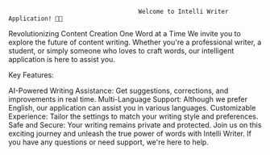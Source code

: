 
                                        Welcome to Intelli Writer Application! 🚀🤖
Revolutionizing Content Creation One Word at a Time
We invite you to explore the future of content writing. Whether you're a professional writer, a student, or simply someone who loves to craft words, our intelligent application is here to assist you.

Key Features:

AI-Powered Writing Assistance: Get suggestions, corrections, and improvements in real time.
Multi-Language Support: Although we prefer English, our application can assist you in various languages.
Customizable Experience: Tailor the settings to match your writing style and preferences.
Safe and Secure: Your writing remains private and protected.
Join us on this exciting journey and unleash the true power of words with Intelli Writer. If you have any questions or need support, we're here to help.


